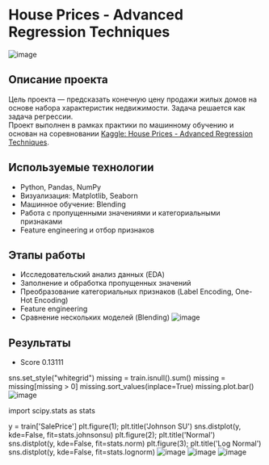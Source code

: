 # House Prices - Advanced Regression Techniques
![image](https://github.com/user-attachments/assets/7c9cbc50-fd99-404d-bdfd-39d1e55bb1a6)

## Описание проекта  
Цель проекта — предсказать конечную цену продажи жилых домов на основе набора характеристик недвижимости. Задача решается как задача регрессии.  
Проект выполнен в рамках практики по машинному обучению и основан на соревновании [Kaggle: House Prices - Advanced Regression Techniques](https://www.kaggle.com/competitions/house-prices-advanced-regression-techniques).

## Используемые технологии  
- Python, Pandas, NumPy  
- Визуализация: Matplotlib, Seaborn  
- Машинное обучение: Blending
- Работа с пропущенными значениями и категориальными признаками  
- Feature engineering и отбор признаков

## Этапы работы  
- Исследовательский анализ данных (EDA)  
- Заполнение и обработка пропущенных значений  
- Преобразование категориальных признаков (Label Encoding, One-Hot Encoding)  
- Feature engineering  
- Сравнение нескольких моделей (Blending)
![image](https://github.com/user-attachments/assets/fad02009-ba77-4e7a-a98e-093ef49b7cbc)

## Результаты   
- Score 0.13111


sns.set_style("whitegrid")
missing = train.isnull().sum()
missing = missing[missing > 0]
missing.sort_values(inplace=True)
missing.plot.bar()
![image](https://github.com/user-attachments/assets/ba0ee36a-4f67-43cf-b3d4-84de0b88a085)



import scipy.stats as stats

y = train['SalePrice']
plt.figure(1); plt.title('Johnson SU')
sns.distplot(y, kde=False, fit=stats.johnsonsu)
plt.figure(2); plt.title('Normal')
sns.distplot(y, kde=False, fit=stats.norm)
plt.figure(3); plt.title('Log Normal')
sns.distplot(y, kde=False, fit=stats.lognorm)
![image](https://github.com/user-attachments/assets/bddc1286-ec6a-46fc-af5f-9c9c3d46a53b)
![image](https://github.com/user-attachments/assets/41e6628c-d7af-4605-8a49-2a63e1ab1b4f)
![image](https://github.com/user-attachments/assets/a7bab9fa-f0b1-4bad-9e37-6a303aec4b40)

